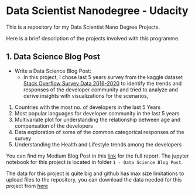 # Data Scientist Nanodegree - Udacity

This is a repository for my Data Scientist Nano Degree Projects.

Here is a brief description of the projects involved with this programme.

## 1. Data Science Blog Post

 - Write a Data Science Blog Post:
   - In this project, I chose last 5 years survey from the kaggle dataset [Stack Overflow Survey Data 2016-2020](https://insights.stackoverflow.com/survey) to identify the trends and responses of the developer community and tried to analyze and derive insights with visualizations for the scenarios,
1. Countries with the most no. of developers in the last 5 Years
2. Most popular languages for developer community in the last 5 years
3. Multivariate plot for understanding the relationship between age and compensation of the developers
4. Data exploration of some of the common categorical responses of the survey
5. Understanding the Health and Lifestyle trends among the developers

You can find my Medium Blog Post in this [link](https://medium.com) for the full report. The jupyter notebook for this project is located in folder `1 - Data Science Blog Post`.

The data for this project is quite big and github has max size limitations to upload files to the repository, you can download the data needed for this project from [here](https://drive.google.com/drive/folders/1tEx4t_WOJUAhxJ6zISwR3-Et9HMXJxud?usp=sharing)


